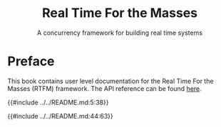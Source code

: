 <h1 align="center">Real Time For the Masses</h1>

<p align="center">A concurrency framework for building real time systems</p>

# Preface

This book contains user level documentation for the Real Time For the Masses
(RTFM) framework. The API reference can be found [here](../api/rtfm/index.html).

{{#include ../../README.md:5:38}}

{{#include ../../README.md:44:63}}
